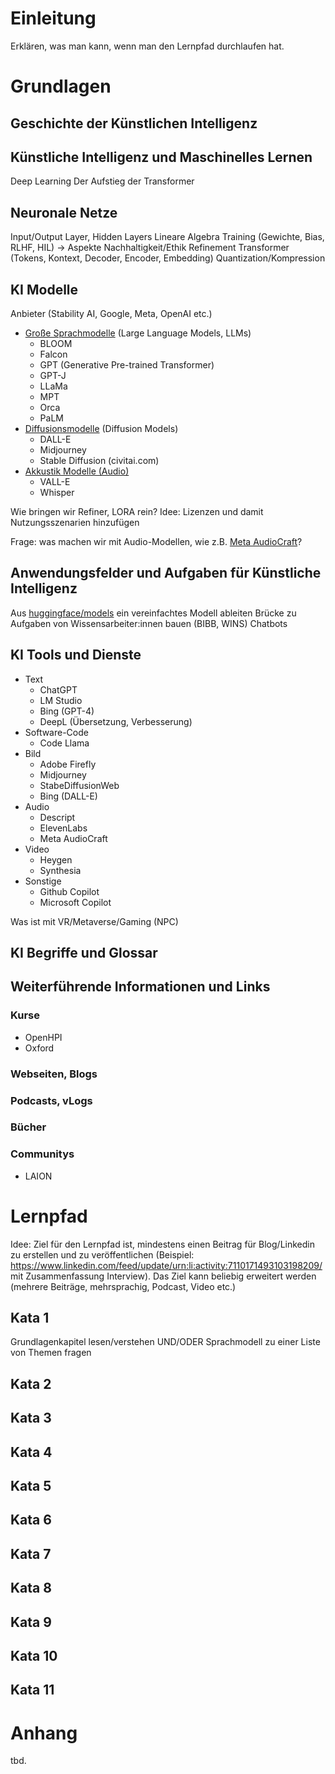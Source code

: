 # Einleitung
Erklären, was man kann, wenn man den Lernpfad durchlaufen hat.

# Grundlagen
## Geschichte der Künstlichen Intelligenz
## Künstliche Intelligenz und Maschinelles Lernen
Deep Learning
Der Aufstieg der Transformer

## Neuronale Netze
Input/Output Layer, Hidden Layers
Lineare Algebra
Training (Gewichte, Bias, RLHF, HIL) -> Aspekte Nachhaltigkeit/Ethik
Refinement
Transformer (Tokens, Kontext, Decoder, Encoder, Embedding)
Quantization/Kompression

## KI Modelle
Anbieter (Stability AI, Google, Meta, OpenAI etc.)

- [Große Sprachmodelle](https://en.wikipedia.org/wiki/Large_language_model) (Large Language Models, LLMs)
    - BLOOM
    - Falcon
    - GPT (Generative Pre-trained Transformer)
    - GPT-J
    - LLaMa
    - MPT
    - Orca
    - PaLM
- [Diffusionsmodelle](https://en.wikipedia.org/wiki/Diffusion_model) (Diffusion Models)
    - DALL-E
    - Midjourney
    - Stable Diffusion (civitai.com)
- [Akkustik Modelle (Audio)](https://en.wikipedia.org/wiki/Acoustic_model)
    - VALL-E
    - Whisper

Wie bringen wir Refiner, LORA rein?
Idee: Lizenzen und damit Nutzungsszenarien hinzufügen

Frage: was machen wir mit Audio-Modellen, wie z.B. [Meta AudioCraft](https://audiocraft.metademolab.com/)?

## Anwendungsfelder und Aufgaben für Künstliche Intelligenz
Aus [huggingface/models](https://huggingface.co/models) ein vereinfachtes Modell ableiten
Brücke zu Aufgaben von Wissensarbeiter:innen bauen (BIBB, WINS)
Chatbots

## KI Tools und Dienste
- Text
    - ChatGPT
    - LM Studio
    - Bing (GPT-4)
    - DeepL (Übersetzung, Verbesserung)
- Software-Code
    - Code Llama
- Bild
    - Adobe Firefly
    - Midjourney
    - StabeDiffusionWeb
    - Bing (DALL-E)
- Audio
    - Descript
    - ElevenLabs
    - Meta AudioCraft
- Video
    - Heygen
    - Synthesia
- Sonstige
    - Github Copilot
    - Microsoft Copilot

Was ist mit VR/Metaverse/Gaming (NPC)

## KI Begriffe und Glossar
## Weiterführende Informationen und Links
### Kurse
- OpenHPI
- Oxford
### Webseiten, Blogs
### Podcasts, vLogs
### Bücher
### Communitys
- LAION

# Lernpfad
Idee: Ziel für den Lernpfad ist, mindestens einen Beitrag für Blog/Linkedin zu erstellen und zu veröffentlichen (Beispiel: https://www.linkedin.com/feed/update/urn:li:activity:7110171493103198209/ mit Zusammenfassung Interview). Das Ziel kann beliebig erweitert werden (mehrere Beiträge, mehrsprachig, Podcast, Video etc.)

## Kata 1
Grundlagenkapitel lesen/verstehen UND/ODER Sprachmodell zu einer Liste von Themen fragen
## Kata 2
## Kata 3
## Kata 4
## Kata 5
## Kata 6
## Kata 7
## Kata 8
## Kata 9
## Kata 10
## Kata 11

# Anhang
tbd.